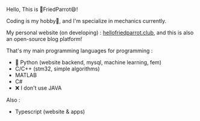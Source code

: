 Hello, This is 🦜FriedParrot😄! 

Coding is my hobby💖, and I'm specialize in mechanics currently.  

My personal website  (on developing) : [hellofriedparrot.club](https://hellofriedparrot.club/), and this is also an open-source blog platform!

That's my main programming languages for programming :

- 🐍 Python (website backend, mysql, machine learning, fem)   
- C/C++ (stm32, simple algorithms)
- MATLAB 
- C#   
- ❌ I don't use JAVA  

Also : 
- Typescript (website & apps)
